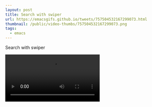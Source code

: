 ```yaml
---
layout: post
title: Search with swiper
url: https://emacsgifs.github.io/tweets/757504532167299073.html
thumbnail: /public/video-thumbs/757504532167299073.png
tags:
  - emacs
---
```


Search with swiper

<video controls autoplay loop>
  <source src="/public/videos/757504532167299073.mp4" type="video/mp4">
    Sorry your browser does not support the video tag, maybe time to upgrade?
</video>
